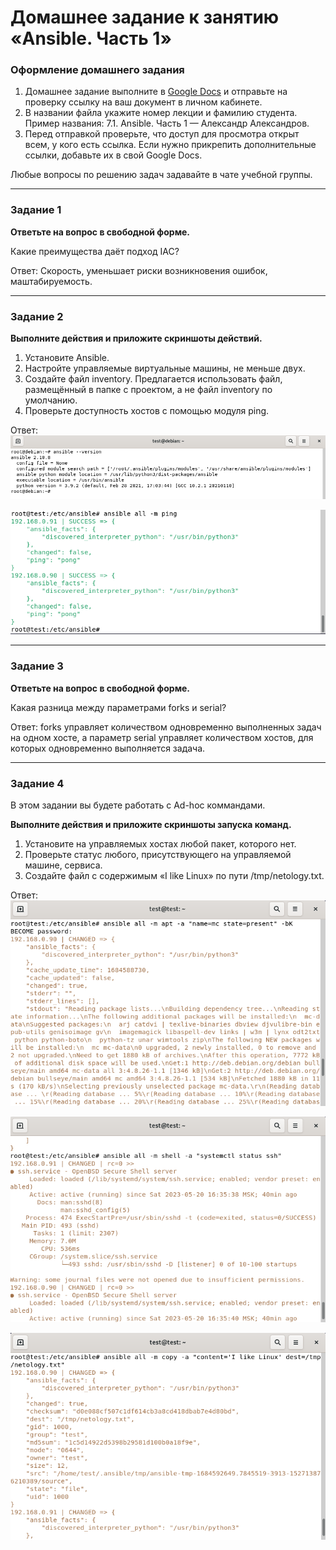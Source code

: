 # Домашнее задание к занятию «Ansible. Часть 1»

### [](https://github.com/netology-code/sdvps-homeworks/blob/main/7-01.md#%D0%BE%D1%84%D0%BE%D1%80%D0%BC%D0%BB%D0%B5%D0%BD%D0%B8%D0%B5-%D0%B4%D0%BE%D0%BC%D0%B0%D1%88%D0%BD%D0%B5%D0%B3%D0%BE-%D0%B7%D0%B0%D0%B4%D0%B0%D0%BD%D0%B8%D1%8F)Оформление домашнего задания

1.  Домашнее задание выполните в [Google Docs](https://docs.google.com/) и отправьте на проверку ссылку на ваш документ в личном кабинете.
2.  В названии файла укажите номер лекции и фамилию студента. Пример названия: 7.1. Ansible. Часть 1 — Александр Александров.
3.  Перед отправкой проверьте, что доступ для просмотра открыт всем, у кого есть ссылка. Если нужно прикрепить дополнительные ссылки, добавьте их в свой Google Docs.

Любые вопросы по решению задач задавайте в чате учебной группы.

---

### [](https://github.com/netology-code/sdvps-homeworks/blob/main/7-01.md#%D0%B7%D0%B0%D0%B4%D0%B0%D0%BD%D0%B8%D0%B5-1)Задание 1

**Ответьте на вопрос в свободной форме.**

Какие преимущества даёт подход IAC?

Ответ: Скорость, уменьшает риски возникновения ошибок, маштабируемость.

---

### [](https://github.com/netology-code/sdvps-homeworks/blob/main/7-01.md#%D0%B7%D0%B0%D0%B4%D0%B0%D0%BD%D0%B8%D0%B5-2)Задание 2

**Выполните действия и приложите скриншоты действий.**

1.  Установите Ansible.
2.  Настройте управляемые виртуальные машины, не меньше двух.
3.  Создайте файл inventory. Предлагается использовать файл, размещённый в папке с проектом, а не файл inventory по умолчанию.
4.  Проверьте доступность хостов с помощью модуля ping.

Ответ:
![](attachmants/2023-05-19_17-19-24.png)

![](attachmants/2023-05-20_16-56-54.png)

---

### [](https://github.com/netology-code/sdvps-homeworks/blob/main/7-01.md#%D0%B7%D0%B0%D0%B4%D0%B0%D0%BD%D0%B8%D0%B5-3)Задание 3

**Ответьте на вопрос в свободной форме.**

Какая разница между параметрами forks и serial?

Ответ: forks управляет количеством одновременно выполненных задач на одном хосте, а параметр serial управляет количеством хостов, для которых одновременно выполняется задача.


---

### [](https://github.com/netology-code/sdvps-homeworks/blob/main/7-01.md#%D0%B7%D0%B0%D0%B4%D0%B0%D0%BD%D0%B8%D0%B5-4)Задание 4

В этом задании вы будете работать с Ad-hoc коммандами.

**Выполните действия и приложите скриншоты запуска команд.**

1.  Установите на управляемых хостах любой пакет, которого нет.
2.  Проверьте статус любого, присутствующего на управляемой машине, сервиса.
3.  Создайте файл с содержимым «I like Linux» по пути /tmp/netology.txt.

Ответ:
![](attachmants/2023-05-20_17-12-16.png)

![](attachmants/2023-05-20_17-16-21.png)

![](attachmants/2023-05-20_17-24-33.png)
